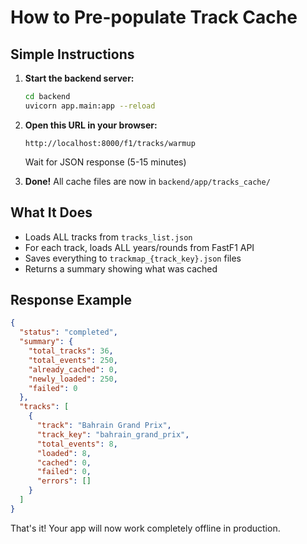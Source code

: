 # How to Pre-populate Track Cache

## Simple Instructions

1. **Start the backend server:**
   ```bash
   cd backend
   uvicorn app.main:app --reload
   ```

2. **Open this URL in your browser:**
   ```
   http://localhost:8000/f1/tracks/warmup
   ```
   
   Wait for JSON response (5-15 minutes)

3. **Done!** All cache files are now in `backend/app/tracks_cache/`

## What It Does

- Loads ALL tracks from `tracks_list.json`
- For each track, loads ALL years/rounds from FastF1 API
- Saves everything to `trackmap_{track_key}.json` files
- Returns a summary showing what was cached

## Response Example

```json
{
  "status": "completed",
  "summary": {
    "total_tracks": 36,
    "total_events": 250,
    "already_cached": 0,
    "newly_loaded": 250,
    "failed": 0
  },
  "tracks": [
    {
      "track": "Bahrain Grand Prix",
      "track_key": "bahrain_grand_prix",
      "total_events": 8,
      "loaded": 8,
      "cached": 0,
      "failed": 0,
      "errors": []
    }
  ]
}
```

That's it! Your app will now work completely offline in production.
